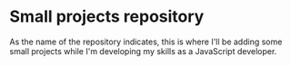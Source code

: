 <h1>Small projects repository</h1>

<p> As the name of the repository indicates, this is where I'll be adding some small projects while I'm developing my skills as a JavaScript developer.</p>
